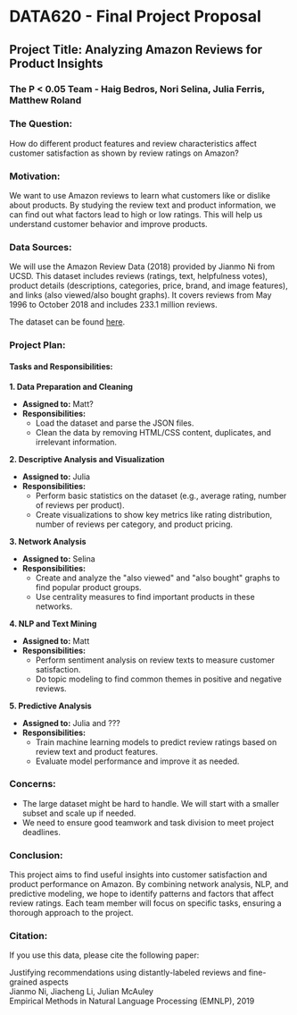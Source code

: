 # DATA620 - Final Project Proposal

## Project Title: Analyzing Amazon Reviews for Product Insights
### The P < 0.05 Team - Haig Bedros, Nori Selina, Julia Ferris, Matthew Roland

### The Question:
How do different product features and review characteristics affect customer satisfaction as shown by review ratings on Amazon?

### Motivation:
We want to use Amazon reviews to learn what customers like or dislike about products. By studying the review text and product information, we can find out what factors lead to high or low ratings. This will help us understand customer behavior and improve products.

### Data Sources:
We will use the Amazon Review Data (2018) provided by Jianmo Ni from UCSD. This dataset includes reviews (ratings, text, helpfulness votes), product details (descriptions, categories, price, brand, and image features), and links (also viewed/also bought graphs). It covers reviews from May 1996 to October 2018 and includes 233.1 million reviews. 

The dataset can be found [here](https://nijianmo.github.io/amazon/index.html).

### Project Plan:

#### Tasks and Responsibilities:

**1. Data Preparation and Cleaning**
- **Assigned to:** Matt?
- **Responsibilities:**
  - Load the dataset and parse the JSON files.
  - Clean the data by removing HTML/CSS content, duplicates, and irrelevant information.

**2. Descriptive Analysis and Visualization**
- **Assigned to:** Julia
- **Responsibilities:**
  - Perform basic statistics on the dataset (e.g., average rating, number of reviews per product).
  - Create visualizations to show key metrics like rating distribution, number of reviews per category, and product pricing.

**3. Network Analysis**
- **Assigned to:** Selina
- **Responsibilities:**
  - Create and analyze the "also viewed" and "also bought" graphs to find popular product groups.
  - Use centrality measures to find important products in these networks.

**4. NLP and Text Mining**
- **Assigned to:** Matt
- **Responsibilities:**
  - Perform sentiment analysis on review texts to measure customer satisfaction.
  - Do topic modeling to find common themes in positive and negative reviews.

**5. Predictive Analysis**
- **Assigned to:** Julia and ???
- **Responsibilities:**
  - Train machine learning models to predict review ratings based on review text and product features.
  - Evaluate model performance and improve it as needed.

### Concerns:
- The large dataset might be hard to handle. We will start with a smaller subset and scale up if needed.
- We need to ensure good teamwork and task division to meet project deadlines.

### Conclusion:
This project aims to find useful insights into customer satisfaction and product performance on Amazon. By combining network analysis, NLP, and predictive modeling, we hope to identify patterns and factors that affect review ratings. Each team member will focus on specific tasks, ensuring a thorough approach to the project.

### Citation:
If you use this data, please cite the following paper:

Justifying recommendations using distantly-labeled reviews and fine-grained aspects  
Jianmo Ni, Jiacheng Li, Julian McAuley  
Empirical Methods in Natural Language Processing (EMNLP), 2019
